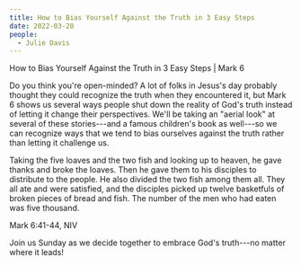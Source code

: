 ```yaml
---
title: How to Bias Yourself Against the Truth in 3 Easy Steps
date: 2022-03-20
people:
  - Julie Davis
---
```


How to Bias Yourself Against the Truth in 3 Easy Steps | Mark 6

Do you think you're open-minded? A lot of folks in Jesus's day probably thought they could recognize the truth when they encountered it, but Mark 6 shows us several ways people shut down the reality of God's truth instead of letting it change their perspectives. We'll be taking an "aerial look" at several of these stories---and a famous children's book as well---so we can recognize ways that we tend to bias ourselves against the truth rather than letting it challenge us.

Taking the five loaves and the two fish and looking up to heaven, he gave thanks and broke the loaves. Then he gave them to his disciples to distribute to the people. He also divided the two fish among them all. They all ate and were satisfied, and the disciples picked up twelve basketfuls of broken pieces of bread and fish. The number of the men who had eaten was five thousand.

Mark 6:41-44, NIV

Join us Sunday as we decide together to embrace God's truth---no matter where it leads!
